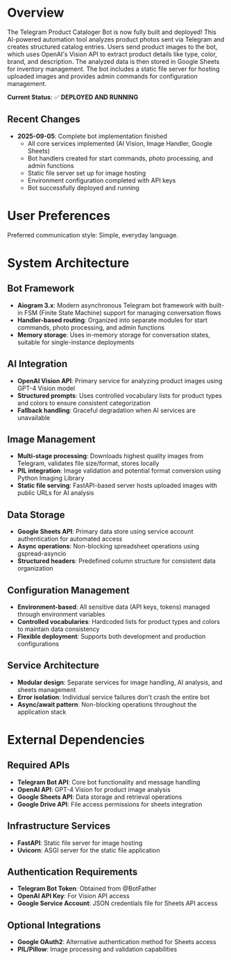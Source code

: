# Overview

The Telegram Product Cataloger Bot is now fully built and deployed! This AI-powered automation tool analyzes product photos sent via Telegram and creates structured catalog entries. Users send product images to the bot, which uses OpenAI's Vision API to extract product details like type, color, brand, and description. The analyzed data is then stored in Google Sheets for inventory management. The bot includes a static file server for hosting uploaded images and provides admin commands for configuration management.

**Current Status**: ✅ **DEPLOYED AND RUNNING**

## Recent Changes

- **2025-09-05**: Complete bot implementation finished
  - All core services implemented (AI Vision, Image Handler, Google Sheets)
  - Bot handlers created for start commands, photo processing, and admin functions
  - Static file server set up for image hosting
  - Environment configuration completed with API keys
  - Bot successfully deployed and running

# User Preferences

Preferred communication style: Simple, everyday language.

# System Architecture

## Bot Framework
- **Aiogram 3.x**: Modern asynchronous Telegram bot framework with built-in FSM (Finite State Machine) support for managing conversation flows
- **Handler-based routing**: Organized into separate modules for start commands, photo processing, and admin functions
- **Memory storage**: Uses in-memory storage for conversation states, suitable for single-instance deployments

## AI Integration
- **OpenAI Vision API**: Primary service for analyzing product images using GPT-4 Vision model
- **Structured prompts**: Uses controlled vocabulary lists for product types and colors to ensure consistent categorization
- **Fallback handling**: Graceful degradation when AI services are unavailable

## Image Management
- **Multi-stage processing**: Downloads highest quality images from Telegram, validates file size/format, stores locally
- **PIL integration**: Image validation and potential format conversion using Python Imaging Library
- **Static file serving**: FastAPI-based server hosts uploaded images with public URLs for AI analysis

## Data Storage
- **Google Sheets API**: Primary data store using service account authentication for automated access
- **Async operations**: Non-blocking spreadsheet operations using gspread-asyncio
- **Structured headers**: Predefined column structure for consistent data organization

## Configuration Management
- **Environment-based**: All sensitive data (API keys, tokens) managed through environment variables
- **Controlled vocabularies**: Hardcoded lists for product types and colors to maintain data consistency
- **Flexible deployment**: Supports both development and production configurations

## Service Architecture
- **Modular design**: Separate services for image handling, AI analysis, and sheets management
- **Error isolation**: Individual service failures don't crash the entire bot
- **Async/await pattern**: Non-blocking operations throughout the application stack

# External Dependencies

## Required APIs
- **Telegram Bot API**: Core bot functionality and message handling
- **OpenAI API**: GPT-4 Vision for product image analysis
- **Google Sheets API**: Data storage and retrieval operations
- **Google Drive API**: File access permissions for sheets integration

## Infrastructure Services
- **FastAPI**: Static file server for image hosting
- **Uvicorn**: ASGI server for the static file application

## Authentication Requirements
- **Telegram Bot Token**: Obtained from @BotFather
- **OpenAI API Key**: For Vision API access
- **Google Service Account**: JSON credentials file for Sheets API access

## Optional Integrations
- **Google OAuth2**: Alternative authentication method for Sheets access
- **PIL/Pillow**: Image processing and validation capabilities